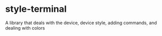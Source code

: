# style-terminal
A library that deals with the device, device style, adding commands, and dealing with colors
